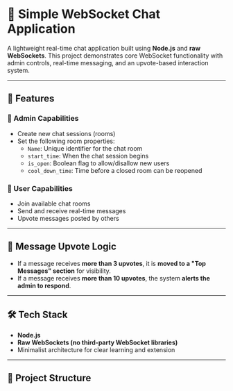 # 🧩 Simple WebSocket Chat Application

A lightweight real-time chat application built using **Node.js** and **raw WebSockets**. This project demonstrates core WebSocket functionality with admin controls, real-time messaging, and an upvote-based interaction system.

---

## 🚀 Features

### 🔐 Admin Capabilities
- Create new chat sessions (rooms)
- Set the following room properties:
  - `Name`: Unique identifier for the chat room
  - `start_time`: When the chat session begins
  - `is_open`: Boolean flag to allow/disallow new users
  - `cool_down_time`: Time before a closed room can be reopened

### 👥 User Capabilities
- Join available chat rooms
- Send and receive real-time messages
- Upvote messages posted by others

---

## 🔁 Message Upvote Logic

- If a message receives **more than 3 upvotes**, it is **moved to a "Top Messages" section** for visibility.
- If a message receives **more than 10 upvotes**, the system **alerts the admin to respond**.

---

## 🛠️ Tech Stack

- **Node.js**
- **Raw WebSockets (no third-party WebSocket libraries)**
- Minimalist architecture for clear learning and extension

---

## 📁 Project Structure

